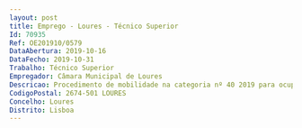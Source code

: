 ```yaml
--- 
layout: post
title: Emprego - Loures - Técnico Superior
Id: 70935
Ref: OE201910/0579
DataAbertura: 2019-10-16
DataFecho: 2019-10-31
Trabalho: Técnico Superior
Empregador: Câmara Municipal de Loures
Descricao: Procedimento de mobilidade na categoria nº 40 2019 para ocupação de dois postos de trabalho na categoria de Técnico Superior na área de formação em Ciências da Comunicação para a Divisão de Atendimento, Informação e Comunicação para a Área de Conteúdos.
CodigoPostal: 2674-501 LOURES
Concelho: Loures
Distrito: Lisboa
--- 
```

